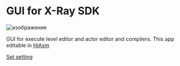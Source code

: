 # GUI for X-Ray SDK
![изображение](https://user-images.githubusercontent.com/19333942/110337303-d2e8e600-8036-11eb-9987-d30fa52f570f.png)

GUI for execute level editor and actor editor and compilers.
This app editable in [HiAsm](https://en.wikipedia.org/wiki/HiAsm)

[Set setting](https://github.com/Graff46/GUI_for_X-Ray_SDK/wiki/Setting)

